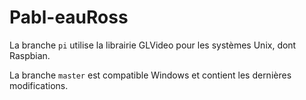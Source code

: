 # Pabl-eauRoss

La branche `pi` utilise la librairie GLVideo pour les systèmes Unix, dont Raspbian.

La branche `master` est compatible Windows et contient les dernières modifications.
